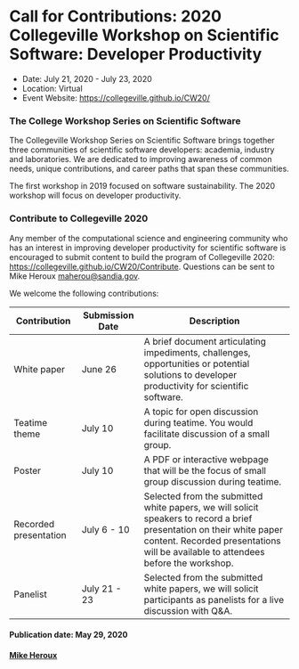# Call for Contributions: 2020 Collegeville Workshop on Scientific Software: Developer Productivity
- Date: July 21, 2020 - July 23, 2020
- Location: Virtual
- Event Website: https://collegeville.github.io/CW20/

### The College Workshop Series on Scientific Software

The Collegeville Workshop Series on Scientific Software brings together three communities of scientific software developers: academia, industry and laboratories.  We are dedicated to improving awareness of common needs, unique contributions, and career paths that span these communities.

The first workshop in 2019 focused on software sustainability.  The 2020 workshop will focus on developer productivity.

### Contribute to Collegeville 2020

Any member of the computational science and engineering community who has an interest in improving developer productivity for scientific software is encouraged to submit content to build the program of Collegeville 2020: https://collegeville.github.io/CW20/Contribute.  Questions can be sent to Mike Heroux <maherou@sandia.gov>.

We welcome the following contributions:

| Contribution| Submission Date | Description                                |
|-------------|-----------------|--------------------------------------------|
| White paper | June 26 | A brief document articulating impediments, challenges, opportunities or potential solutions to developer productivity for scientific software. |
| Teatime theme | July 10 |A topic for open discussion during teatime.  You would facilitate discussion of a small group. |
| Poster      |July 10  |A PDF or interactive webpage that will be the focus of small group discussion during teatime. |
| Recorded presentation | July 6 - 10 | Selected from the submitted white papers, we will solicit speakers to record a brief presentation on their white paper content.  Recorded presentations will be available to attendees before the workshop. |
Panelist |  July 21 - 23 | Selected from the submitted white papers, we will solicit participants as panelists for a live discussion with Q&A. |

#### Publication date: May 29, 2020
#### [Mike Heroux](https://github.com/maherou "Mike Heroux GitHub Profile")

<!---
Publish: yes
Categories: development, collaboration
Topics: software engineering, projects and organizations
Tags: conference
Level: 2
Prerequisites: default
Aggregate: none
--->
